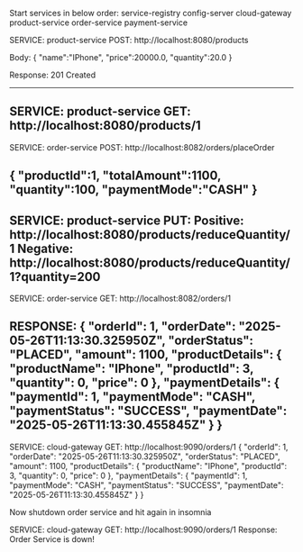 Start services in below order:
service-registry
config-server
cloud-gateway
product-service
order-service
payment-service

SERVICE: product-service
POST:
http://localhost:8080/products

Body:
{
    "name":"IPhone",
    "price":20000.0,
    "quantity":20.0
}

Response:
201 Created

------------------------------------------------------------
SERVICE: product-service
GET:
http://localhost:8080/products/1
------------------------------------------------------------
SERVICE: order-service
POST:
http://localhost:8082/orders/placeOrder

{
    "productId":1,
    "totalAmount":1100,
    "quantity":100,
    "paymentMode":"CASH"
}
------------------------------------------------------------
SERVICE: product-service
PUT:
Positive:
http://localhost:8080/products/reduceQuantity/1
Negative:
http://localhost:8080/products/reduceQuantity/1?quantity=200
------------------------------------------------------------
SERVICE: order-service
GET:
http://localhost:8082/orders/1

RESPONSE:
{
    "orderId": 1,
    "orderDate": "2025-05-26T11:13:30.325950Z",
    "orderStatus": "PLACED",
    "amount": 1100,
    "productDetails": {
        "productName": "IPhone",
        "productId": 3,
        "quantity": 0,
        "price": 0
    },
    "paymentDetails": {
        "paymentId": 1,
        "paymentMode": "CASH",
        "paymentStatus": "SUCCESS",
        "paymentDate": "2025-05-26T11:13:30.455845Z"
    }
}
------------------------------------------------------------
SERVICE: cloud-gateway
GET:
http://localhost:9090/orders/1
{
    "orderId": 1,
    "orderDate": "2025-05-26T11:13:30.325950Z",
    "orderStatus": "PLACED",
    "amount": 1100,
    "productDetails": {
        "productName": "IPhone",
        "productId": 3,
        "quantity": 0,
        "price": 0
    },
    "paymentDetails": {
        "paymentId": 1,
        "paymentMode": "CASH",
        "paymentStatus": "SUCCESS",
        "paymentDate": "2025-05-26T11:13:30.455845Z"
    }
}

Now shutdown order service and hit again in insomnia

SERVICE: cloud-gateway
GET:
http://localhost:9090/orders/1
Response:
Order Service is down!